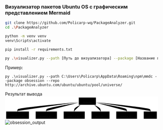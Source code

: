 ### Визуализатор пакетов Ubuntu OS с графическим представлением Mermaid

```bash
git clone https://github.com/Policarp-wq/PackageAnalyzer.git
cd .\PackageAnalyzer
```

```bash
python -m venv venv
venv\Scripts\activate
```

```bash
pip install -r requirements.txt
```

```bash
py .\visualizer.py --path [Путь до визуализатора] --package [Название пакета] --repo [Репозиторий для поиска]
```
Пример:
```
py .\visualizer.py --path C:\Users\Policarp\AppData\Roaming\npm\mmdc --package obsession --repo http://archive.ubuntu.com/ubuntu/ubuntu/pool/universe/
```

Результат вывода <svg aria-roledescription="flowchart-v2" role="graphics-document document" viewBox="0 0 1137.125 174" style="max-width: 1137.12px; background-color: white;" class="flowchart" xmlns:xlink="http://www.w3.org/1999/xlink" xmlns="http://www.w3.org/2000/svg" width="100%" id="my-svg"><style>#my-svg{font-family:"trebuchet ms",verdana,arial,sans-serif;font-size:16px;fill:#333;}#my-svg .error-icon{fill:#552222;}#my-svg .error-text{fill:#552222;stroke:#552222;}#my-svg .edge-thickness-normal{stroke-width:1px;}#my-svg .edge-thickness-thick{stroke-width:3.5px;}#my-svg .edge-pattern-solid{stroke-dasharray:0;}#my-svg .edge-thickness-invisible{stroke-width:0;fill:none;}#my-svg .edge-pattern-dashed{stroke-dasharray:3;}#my-svg .edge-pattern-dotted{stroke-dasharray:2;}#my-svg .marker{fill:#333333;stroke:#333333;}#my-svg .marker.cross{stroke:#333333;}#my-svg svg{font-family:"trebuchet ms",verdana,arial,sans-serif;font-size:16px;}#my-svg p{margin:0;}#my-svg .label{font-family:"trebuchet ms",verdana,arial,sans-serif;color:#333;}#my-svg .cluster-label text{fill:#333;}#my-svg .cluster-label span{color:#333;}#my-svg .cluster-label span p{background-color:transparent;}#my-svg .label text,#my-svg span{fill:#333;color:#333;}#my-svg .node rect,#my-svg .node circle,#my-svg .node ellipse,#my-svg .node polygon,#my-svg .node path{fill:#ECECFF;stroke:#9370DB;stroke-width:1px;}#my-svg .rough-node .label text,#my-svg .node .label text,#my-svg .image-shape .label,#my-svg .icon-shape .label{text-anchor:middle;}#my-svg .node .katex path{fill:#000;stroke:#000;stroke-width:1px;}#my-svg .rough-node .label,#my-svg .node .label,#my-svg .image-shape .label,#my-svg .icon-shape .label{text-align:center;}#my-svg .node.clickable{cursor:pointer;}#my-svg .root .anchor path{fill:#333333!important;stroke-width:0;stroke:#333333;}#my-svg .arrowheadPath{fill:#333333;}#my-svg .edgePath .path{stroke:#333333;stroke-width:2.0px;}#my-svg .flowchart-link{stroke:#333333;fill:none;}#my-svg .edgeLabel{background-color:rgba(232,232,232, 0.8);text-align:center;}#my-svg .edgeLabel p{background-color:rgba(232,232,232, 0.8);}#my-svg .edgeLabel rect{opacity:0.5;background-color:rgba(232,232,232, 0.8);fill:rgba(232,232,232, 0.8);}#my-svg .labelBkg{background-color:rgba(232, 232, 232, 0.5);}#my-svg .cluster rect{fill:#ffffde;stroke:#aaaa33;stroke-width:1px;}#my-svg .cluster text{fill:#333;}#my-svg .cluster span{color:#333;}#my-svg div.mermaidTooltip{position:absolute;text-align:center;max-width:200px;padding:2px;font-family:"trebuchet ms",verdana,arial,sans-serif;font-size:12px;background:hsl(80, 100%, 96.2745098039%);border:1px solid #aaaa33;border-radius:2px;pointer-events:none;z-index:100;}#my-svg .flowchartTitleText{text-anchor:middle;font-size:18px;fill:#333;}#my-svg rect.text{fill:none;stroke-width:0;}#my-svg .icon-shape,#my-svg .image-shape{background-color:rgba(232,232,232, 0.8);text-align:center;}#my-svg .icon-shape p,#my-svg .image-shape p{background-color:rgba(232,232,232, 0.8);padding:2px;}#my-svg .icon-shape rect,#my-svg .image-shape rect{opacity:0.5;background-color:rgba(232,232,232, 0.8);fill:rgba(232,232,232, 0.8);}#my-svg :root{--mermaid-font-family:"trebuchet ms",verdana,arial,sans-serif;}</style><g><marker orient="auto" markerHeight="8" markerWidth="8" markerUnits="userSpaceOnUse" refY="5" refX="5" viewBox="0 0 10 10" class="marker flowchart-v2" id="my-svg_flowchart-v2-pointEnd"><path style="stroke-width: 1; stroke-dasharray: 1, 0;" class="arrowMarkerPath" d="M 0 0 L 10 5 L 0 10 z"/></marker><marker orient="auto" markerHeight="8" markerWidth="8" markerUnits="userSpaceOnUse" refY="5" refX="4.5" viewBox="0 0 10 10" class="marker flowchart-v2" id="my-svg_flowchart-v2-pointStart"><path style="stroke-width: 1; stroke-dasharray: 1, 0;" class="arrowMarkerPath" d="M 0 5 L 10 10 L 10 0 z"/></marker><marker orient="auto" markerHeight="11" markerWidth="11" markerUnits="userSpaceOnUse" refY="5" refX="11" viewBox="0 0 10 10" class="marker flowchart-v2" id="my-svg_flowchart-v2-circleEnd"><circle style="stroke-width: 1; stroke-dasharray: 1, 0;" class="arrowMarkerPath" r="5" cy="5" cx="5"/></marker><marker orient="auto" markerHeight="11" markerWidth="11" markerUnits="userSpaceOnUse" refY="5" refX="-1" viewBox="0 0 10 10" class="marker flowchart-v2" id="my-svg_flowchart-v2-circleStart"><circle style="stroke-width: 1; stroke-dasharray: 1, 0;" class="arrowMarkerPath" r="5" cy="5" cx="5"/></marker><marker orient="auto" markerHeight="11" markerWidth="11" markerUnits="userSpaceOnUse" refY="5.2" refX="12" viewBox="0 0 11 11" class="marker cross flowchart-v2" id="my-svg_flowchart-v2-crossEnd"><path style="stroke-width: 2; stroke-dasharray: 1, 0;" class="arrowMarkerPath" d="M 1,1 l 9,9 M 10,1 l -9,9"/></marker><marker orient="auto" markerHeight="11" markerWidth="11" markerUnits="userSpaceOnUse" refY="5.2" refX="-1" viewBox="0 0 11 11" class="marker cross flowchart-v2" id="my-svg_flowchart-v2-crossStart"><path style="stroke-width: 2; stroke-dasharray: 1, 0;" class="arrowMarkerPath" d="M 1,1 l 9,9 M 10,1 l -9,9"/></marker><g class="root"><g class="clusters"/><g class="edgePaths"><path marker-end="url(#my-svg_flowchart-v2-pointEnd)" style="" class="edge-thickness-normal edge-pattern-solid edge-thickness-normal edge-pattern-solid flowchart-link" id="L_id0_id1_0" d="M548.426,41.384L472.482,48.987C396.539,56.59,244.652,71.795,168.709,81.481C92.766,91.167,92.766,95.333,92.766,98.833C92.766,102.333,92.766,105.167,92.766,106.583L92.766,108"/><path marker-end="url(#my-svg_flowchart-v2-pointEnd)" style="" class="edge-thickness-normal edge-pattern-solid edge-thickness-normal edge-pattern-solid flowchart-link" id="L_id0_id2_1" d="M548.426,45.857L508.146,52.714C467.867,59.571,387.309,73.286,347.029,82.226C306.75,91.167,306.75,95.333,306.75,98.833C306.75,102.333,306.75,105.167,306.75,106.583L306.75,108"/><path marker-end="url(#my-svg_flowchart-v2-pointEnd)" style="" class="edge-thickness-normal edge-pattern-solid edge-thickness-normal edge-pattern-solid flowchart-link" id="L_id0_id3_2" d="M561.418,62L553.581,66.167C545.745,70.333,530.072,78.667,522.235,84.917C514.398,91.167,514.398,95.333,514.398,98.833C514.398,102.333,514.398,105.167,514.398,106.583L514.398,108"/><path marker-end="url(#my-svg_flowchart-v2-pointEnd)" style="" class="edge-thickness-normal edge-pattern-solid edge-thickness-normal edge-pattern-solid flowchart-link" id="L_id0_id4_3" d="M662.98,62L670.817,66.167C678.654,70.333,694.327,78.667,702.163,84.917C710,91.167,710,95.333,710,98.833C710,102.333,710,105.167,710,106.583L710,108"/><path marker-end="url(#my-svg_flowchart-v2-pointEnd)" style="" class="edge-thickness-normal edge-pattern-solid edge-thickness-normal edge-pattern-solid flowchart-link" id="L_id0_id5_4" d="M675.973,46.345L714.061,53.121C752.148,59.897,828.324,73.448,866.412,82.308C904.5,91.167,904.5,95.333,904.5,98.833C904.5,102.333,904.5,105.167,904.5,106.583L904.5,108"/><path marker-end="url(#my-svg_flowchart-v2-pointEnd)" style="" class="edge-thickness-normal edge-pattern-solid edge-thickness-normal edge-pattern-solid flowchart-link" id="L_id0_id6_5" d="M675.973,42.082L743.39,49.568C810.807,57.054,945.642,72.027,1013.059,81.597C1080.477,91.167,1080.477,95.333,1080.477,98.833C1080.477,102.333,1080.477,105.167,1080.477,106.583L1080.477,108"/></g><g class="edgeLabels"><g class="edgeLabel"><g transform="translate(0, 0)" class="label"><foreignObject height="0" width="0"><div style="display: table-cell; white-space: nowrap; line-height: 1.5; max-width: 200px; text-align: center;" class="labelBkg" xmlns="http://www.w3.org/1999/xhtml"><span class="edgeLabel"></span></div></foreignObject></g></g><g class="edgeLabel"><g transform="translate(0, 0)" class="label"><foreignObject height="0" width="0"><div style="display: table-cell; white-space: nowrap; line-height: 1.5; max-width: 200px; text-align: center;" class="labelBkg" xmlns="http://www.w3.org/1999/xhtml"><span class="edgeLabel"></span></div></foreignObject></g></g><g class="edgeLabel"><g transform="translate(0, 0)" class="label"><foreignObject height="0" width="0"><div style="display: table-cell; white-space: nowrap; line-height: 1.5; max-width: 200px; text-align: center;" class="labelBkg" xmlns="http://www.w3.org/1999/xhtml"><span class="edgeLabel"></span></div></foreignObject></g></g><g class="edgeLabel"><g transform="translate(0, 0)" class="label"><foreignObject height="0" width="0"><div style="display: table-cell; white-space: nowrap; line-height: 1.5; max-width: 200px; text-align: center;" class="labelBkg" xmlns="http://www.w3.org/1999/xhtml"><span class="edgeLabel"></span></div></foreignObject></g></g><g class="edgeLabel"><g transform="translate(0, 0)" class="label"><foreignObject height="0" width="0"><div style="display: table-cell; white-space: nowrap; line-height: 1.5; max-width: 200px; text-align: center;" class="labelBkg" xmlns="http://www.w3.org/1999/xhtml"><span class="edgeLabel"></span></div></foreignObject></g></g><g class="edgeLabel"><g transform="translate(0, 0)" class="label"><foreignObject height="0" width="0"><div style="display: table-cell; white-space: nowrap; line-height: 1.5; max-width: 200px; text-align: center;" class="labelBkg" xmlns="http://www.w3.org/1999/xhtml"><span class="edgeLabel"></span></div></foreignObject></g></g></g><g class="nodes"><g transform="translate(612.19921875, 35)" id="flowchart-id0-0" class="node default"><rect height="54" width="127.546875" y="-27" x="-63.7734375" style="" class="basic label-container"/><g transform="translate(-33.7734375, -12)" style="" class="label"><rect/><foreignObject height="24" width="67.546875"><div style="display: table-cell; white-space: nowrap; line-height: 1.5; max-width: 200px; text-align: center;" xmlns="http://www.w3.org/1999/xhtml"><span class="nodeLabel"><p>obsession</p></span></div></foreignObject></g></g><g transform="translate(92.765625, 139)" id="flowchart-id1-1" class="node default"><rect height="54" width="169.53125" y="-27" x="-84.765625" style="" class="basic label-container"/><g transform="translate(-54.765625, -12)" style="" class="label"><rect/><foreignObject height="24" width="109.53125"><div style="display: table-cell; white-space: nowrap; line-height: 1.5; max-width: 200px; text-align: center;" xmlns="http://www.w3.org/1999/xhtml"><span class="nodeLabel"><p>debhelper(&gt;=9)</p></span></div></foreignObject></g></g><g transform="translate(306.75, 139)" id="flowchart-id2-3" class="node default"><rect height="54" width="158.4375" y="-27" x="-79.21875" style="" class="basic label-container"/><g transform="translate(-49.21875, -12)" style="" class="label"><rect/><foreignObject height="24" width="98.4375"><div style="display: table-cell; white-space: nowrap; line-height: 1.5; max-width: 200px; text-align: center;" xmlns="http://www.w3.org/1999/xhtml"><span class="nodeLabel"><p>libglib2.0-dev</p></span></div></foreignObject></g></g><g transform="translate(514.3984375, 139)" id="flowchart-id3-5" class="node default"><rect height="54" width="156.859375" y="-27" x="-78.4296875" style="" class="basic label-container"/><g transform="translate(-48.4296875, -12)" style="" class="label"><rect/><foreignObject height="24" width="96.859375"><div style="display: table-cell; white-space: nowrap; line-height: 1.5; max-width: 200px; text-align: center;" xmlns="http://www.w3.org/1999/xhtml"><span class="nodeLabel"><p>libdbus-1-dev</p></span></div></foreignObject></g></g><g transform="translate(710, 139)" id="flowchart-id4-7" class="node default"><rect height="54" width="134.34375" y="-27" x="-67.171875" style="" class="basic label-container"/><g transform="translate(-37.171875, -12)" style="" class="label"><rect/><foreignObject height="24" width="74.34375"><div style="display: table-cell; white-space: nowrap; line-height: 1.5; max-width: 200px; text-align: center;" xmlns="http://www.w3.org/1999/xhtml"><span class="nodeLabel"><p>libx11-dev</p></span></div></foreignObject></g></g><g transform="translate(904.5, 139)" id="flowchart-id5-9" class="node default"><rect height="54" width="154.65625" y="-27" x="-77.328125" style="" class="basic label-container"/><g transform="translate(-47.328125, -12)" style="" class="label"><rect/><foreignObject height="24" width="94.65625"><div style="display: table-cell; white-space: nowrap; line-height: 1.5; max-width: 200px; text-align: center;" xmlns="http://www.w3.org/1999/xhtml"><span class="nodeLabel"><p>libgtk2.0-dev</p></span></div></foreignObject></g></g><g transform="translate(1080.4765625, 139)" id="flowchart-id6-11" class="node default"><rect height="54" width="97.296875" y="-27" x="-48.6484375" style="" class="basic label-container"/><g transform="translate(-18.6484375, -12)" style="" class="label"><rect/><foreignObject height="24" width="37.296875"><div style="display: table-cell; white-space: nowrap; line-height: 1.5; max-width: 200px; text-align: center;" xmlns="http://www.w3.org/1999/xhtml"><span class="nodeLabel"><p>valac</p></span></div></foreignObject></g></g></g></g></g></svg>![obsession_output](https://github.com/user-attachments/assets/c624871a-5b6f-4f88-9132-d7954aac85f8)

